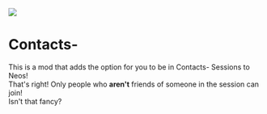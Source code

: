 ![](https://user-images.githubusercontent.com/60073468/227840108-37711ecf-eb04-4cbf-ab83-0013f762e183.png)
# Contacts-

This is a mod that adds the option for you to be in Contacts- Sessions to Neos!  
That's right! Only people who **aren't** friends of someone in the session can join!  
Isn't that fancy?
